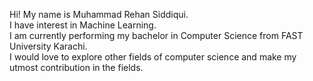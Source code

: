 Hi! My name is Muhammad Rehan Siddiqui.
<br>
I have interest in Machine Learning.
<br>
I am currently performing my bachelor in Computer Science from FAST University Karachi.
<br>
I would love to explore other fields of computer science and make my utmost contribution in the fields.
